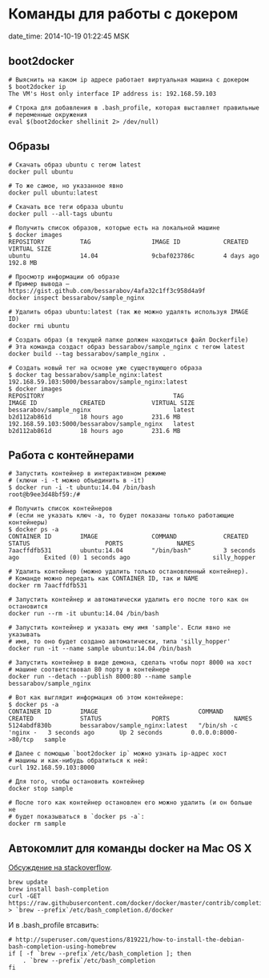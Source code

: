 # Команды для работы с докером

date_time: 2014-10-19 01:22:45 MSK

## boot2docker

    # Выяснить на каком ip адресе работает виртуальная машина с докером
    $ boot2docker ip
    The VM's Host only interface IP address is: 192.168.59.103

    # Строка для добавления в .bash_profile, которая выставляет правильные
    # переменные окружения
    eval $(boot2docker shellinit 2> /dev/null)

## Образы

    # Скачать образ ubuntu с тегом latest
    docker pull ubuntu

    # То же самое, но указанное явно
    docker pull ubuntu:latest

    # Скачать все теги образа ubuntu
    docker pull --all-tags ubuntu

    # Получить список образов, которые есть на локальной машине
    $ docker images
    REPOSITORY          TAG                 IMAGE ID            CREATED             VIRTUAL SIZE
    ubuntu              14.04               9cbaf023786c        4 days ago          192.8 MB

    # Просмотр информации об образе
    # Пример вывода — https://gist.github.com/bessarabov/4afa32c1ff3c958d4a9f
    docker inspect bessarabov/sample_nginx

    # Удалить образ ubuntu:latest (так же можно удалять используя IMAGE ID)
    docker rmi ubuntu

    # Создать образ (в текущей папке должен находиться файл Dockerfile)
    # Эта команда создаст образ bessarabov/sample_nginx с тегом latest
    docker build --tag bessarabov/sample_nginx .

    # Создать новый тег на основе уже существующего образа
    $ docker tag bessarabov/sample_nginx:latest 192.168.59.103:5000/bessarabov/sample_nginx:latest
    $ docker images
    REPOSITORY                                    TAG                 IMAGE ID            CREATED             VIRTUAL SIZE
    bessarabov/sample_nginx                       latest              b2d112ab861d        18 hours ago        231.6 MB
    192.168.59.103:5000/bessarabov/sample_nginx   latest              b2d112ab861d        18 hours ago        231.6 MB

## Работа с контейнерами

    # Запустить контейнер в интерактивном режиме
    # (ключи -i -t можно объединить в -it)
    $ docker run -i -t ubuntu:14.04 /bin/bash
    root@b9ee3d48bf59:/#

    # Получить список контейнеров
    # (если не указать ключ -a, то будет показаны только работающие контейнеры)
    $ docker ps -a
    CONTAINER ID        IMAGE               COMMAND             CREATED             STATUS                     PORTS               NAMES
    7aacffdfb531        ubuntu:14.04        "/bin/bash"         3 seconds ago       Exited (0) 1 seconds ago                       silly_hopper

    # Удалить контейнер (можно удалить только остановленный контейнер).
    # Команде можно передать как CONTAINER ID, так и NAME
    docker rm 7aacffdfb531

    # Запустить контейнер и автоматически удалить его после того как он остановится
    docker run --rm -it ubuntu:14.04 /bin/bash

    # Запустить контейнер и указать ему имя 'sample'. Если явно не указывать
    # имя, то оно будет создано автоматически, типа 'silly_hopper'
    docker run -it --name sample ubuntu:14.04 /bin/bash

    # Запустить контейнер в виде демона, сделать чтобы порт 8000 на хост
    # машине соответствовал 80 порту в контейнере
    docker run --detach --publish 8000:80 --name sample bessarabov/sample_nginx

    # Вот как выглядит информация об этом контейнере:
    $ docker ps -a
    CONTAINER ID        IMAGE                            COMMAND                CREATED             STATUS              PORTS                  NAMES
    5124abdf830b        bessarabov/sample_nginx:latest   "/bin/sh -c 'nginx -   3 seconds ago       Up 2 seconds        0.0.0.0:8000->80/tcp   sample

    # Далее с помощью `boot2docker ip` можно узнать ip-адрес хост
    # машины и как-нибудь обратиться к ней:
    curl 192.168.59.103:8000

    # Для того, чтобы остановить контейнер
    docker stop sample

    # После того как контейнер остановлен его можно удалить (и он больше не
    # будет показываться в `docker ps -a`:
    docker rm sample

## Автокомлит для команды docker на Mac OS X

[Обсуждение на stackoverflow](http://stackoverflow.com/questions/26132451/how-to-add-bash-command-completion-for-docker-on-mac-os-x).

    brew update
    brew install bash-completion
    curl -GET https://raw.githubusercontent.com/docker/docker/master/contrib/completion/bash/docker > `brew --prefix`/etc/bash_completion.d/docker

И в .bash_profile втсавить:

    # http://superuser.com/questions/819221/how-to-install-the-debian-bash-completion-using-homebrew
    if [ -f `brew --prefix`/etc/bash_completion ]; then
        . `brew --prefix`/etc/bash_completion
    fi
